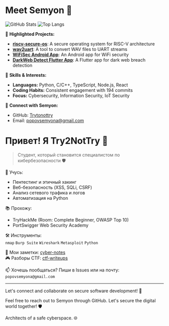 # Meet Semyon 👋

![GitHub Stats](https://github-readme-stats.vercel.app/api?username=Trytonottry)
![Top Langs](https://github-readme-stats.vercel.app/api/top-langs/?username=Trytonottry)

🌟 **Highlighted Projects:**
- [**riscv-secure-os**](https://github.com/Trytonottry/riscv-secure-os): A secure operating system for RISC-V architecture
- [**wav2uart**](https://github.com/Trytonottry/wav2uart): A tool to convert WAV files to UART streams
- [**WiFiSec Android App**](https://github.com/Trytonottry/wifi-bodyguard): An Android app for WiFi security
- [**DarkWeb Detect Flutter App**](https://github.com/Trytonottry/dark-breach-radar): A Flutter app for dark web breach detection

💼 **Skills & Interests:**
- **Languages:** Python, C/C++, TypeScript, Node.js, React
- **Coding Habits:** Consistent engagement with 194 commits
- **Focus:** Cybersecurity, Information Security, IoT Security

🔗 **Connect with Semyon:**
- GitHub: [Trytonottry](https://github.com/Trytonottry)
- Email: popovsemyona@gmail.com
# Привет! Я Try2NotTry 👋
> Студент, который становится специалистом по кибербезопасности 🛡️

🔧 Учусь:  
- Пентестинг и этичный хакинг  
- Веб-безопасность (XSS, SQLi, CSRF)  
- Анализ сетевого трафика и логов  
- Автоматизация на Python  

📚 Прохожу:  
- TryHackMe (Room: Complete Beginner, OWASP Top 10)  
- PortSwigger Web Security Academy  

🛠️ Инструменты:  
`nmap` `Burp Suite` `Wireshark` `Metasploit` `Python`

📖 Мои заметки: [cyber-notes](https://github.com/Trytonottry/cyber-notes)  
🎮 Разборы CTF: [ctf-writeups](https://github.com/Trytonottry/ctf-writeups)

📫 Хочешь пообщаться? Пиши в Issues или на почту: `popovsemyona@gmail.com`

---

Let's connect and collaborate on secure software development! 🚀

Feel free to reach out to Semyon through GitHub. Let's secure the digital world together! 🛡️

Architects of a safe cyberspace. 🌐
